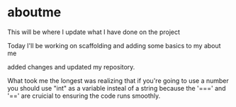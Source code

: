 # aboutme

This will be where I update what I have done on the project

Today I'll be working on scaffolding and adding some basics to my about me

added changes and updated my repository.

What took me the longest was realizing that if you're going to use a number you should use "int" as a variable insteal of a string because the '===' and '==' are cruicial to ensuring the code runs smoothly.
